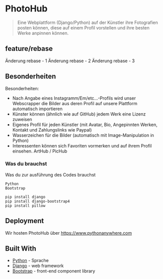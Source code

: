 # PhotoHub

> Eine Webplattform (Django/Python) auf der Künstler ihre Fotografien posten können, diese auf einem Profil vorstellen und ihre besten Werke anpinnen können. 

## feature/rebase
Änderung rebase - 1
Änderung rebase - 2
Änderung rebase - 3

## Besonderheiten
Besonderheiten:
- Nach Angabe eines Instagramm/Em/etc...-Profils wird unser Webscrapper die Bilder aus deren Profil auf unsere Plattform automatisch importieren
- Künster können (ähnlich wie auf GitHub) jedem Werk eine Lizenz zuweisen
- Eigenes Profil für jeden Künstler (mit Avatar, Bio, Angepinnten Werken, Kontakt und Zahlungslinks wie Paypal)
- Wasserzeichen für die Bilder (automatisch mit Image-Manipulation in Python)
- Interessenten können sich Favoriten vormerken und auf ihrem Profil einsehen.
ArtHub / PicHub

### Was du brauchst

Was du zur ausführung des Codes brauchst

```
Python
Bootstrap
```

```
pip install django
pip install django-bootstrap4
pip install pillow
```

## Deployment

Wir hosten PhotoHub über https://www.pythonanywhere.com

## Built With

* [Python](https://www.python.org) - Sprache
* [Django](https://www.djangoproject.com) - web framework
* [Bootstrap](https://getbootstrap.com) - front-end component library
